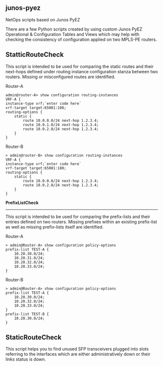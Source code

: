 

junos-pyez
----------
NetOps scripts based on Junos PyEZ

There are a few Python scripts created by using custom Junos PyEZ Operational & Configuration Tables and Views which may help with checking the consistency of configuration applied on two MPLS-PE routers.

 
 **StatticRouteCheck**
 ----------
This script is intended to be used for comparing the static routes and their next-hops defined under routing instance configuration stanza between two routers. Missing or misconfigured routes are identified.

Router-A

    admin@router-A> show configuration routing-instances
    VRF-A {
    instance-type vrf;`enter code here`
    vrf-target target:65001:100;
    routing-options {
        static {
            route 10.0.0.0/24 next-hop 1.2.3.4;
            route 10.0.1.0/24 next-hop 1.2.3.4;
            route 10.0.2.0/24 next-hop 1.2.3.4;
        }
    }


Router-B

    > admin@router-B> show configuration routing-instances
    VRF-A {
    instance-type vrf;`enter code here`
    vrf-target target:65001:100;
    routing-options {
        static {
            route 10.0.0.0/24 next-hop 1.2.3.4;
            route 10.0.2.0/24 next-hop 1.2.3.4;
        }
    }



**PrefixListCheck**

----------
This script is intended to be used for comparing the prefix-lists and their entries defined on two routers. Missing prefixes within an existing prefix-list as well as missing prefix-lists itself are identified.

Router-A

    > admin@Router-A> show configuration policy-options
    prefix-list TEST-A {
        10.20.30.0/24;
        10.20.31.0/24;
        10.20.32.0/24;
        10.20.33.0/24;
    }
    
Router-B

    > admin@Router-A> show configuration policy-options
    prefix-list TEST-A {
        10.20.30.0/24;
        10.20.32.0/24;
        10.20.33.0/24;
    }
    prefix-list TEST-B {
        10.20.30.0/24;
    }
    
    

**StaticRouteCheck**
 ----------
This script helps you to find unused SFP transceivers plugged into slots referring to the interfaces which are either administratively down or their links status is down.
